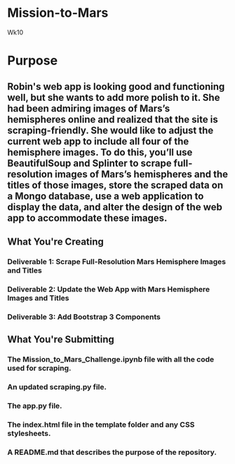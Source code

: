 # Mission-to-Mars
Wk10
# Purpose
## Robin's web app is looking good and functioning well, but she wants to add more polish to it. She had been admiring images of Mars’s hemispheres online and realized that the site is scraping-friendly. She would like to adjust the current web app to include all four of the hemisphere images. To do this, you’ll use BeautifulSoup and Splinter to scrape full-resolution images of Mars’s hemispheres and the titles of those images, store the scraped data on a Mongo database, use a web application to display the data, and alter the design of the web app to accommodate these images.

## What You're Creating
### Deliverable 1: Scrape Full-Resolution Mars Hemisphere Images and Titles
### Deliverable 2: Update the Web App with Mars Hemisphere Images and Titles
### Deliverable 3: Add Bootstrap 3 Components

## What You're Submitting
### The Mission_to_Mars_Challenge.ipynb file with all the code used for scraping.
### An updated scraping.py file.
### The app.py file.
### The index.html file in the template folder and any CSS stylesheets.
### A README.md that describes the purpose of the repository. 

